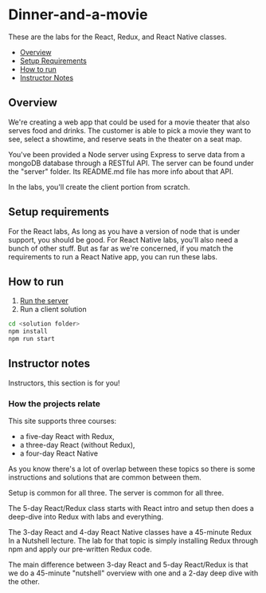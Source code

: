 # Dinner-and-a-movie

These are the labs for the React, Redux, and React Native classes. 

* [Overview](#Overview)
* [Setup Requirements](#Setup-Requirements)
* [How to run](#how-to-run)
* [Instructor Notes](#instructor-notes)

## Overview
We're creating a web app that could be used for a movie theater that also serves food and drinks. The customer is able to pick a movie they want to see, select a showtime, and reserve seats in the theater on a seat map.

You've been provided a Node server using Express to serve data from a mongoDB database through a RESTful API. The server can be found under the "server" folder. Its README.md file has more info about that API.

In the labs, you'll create the client portion from scratch.

## Setup requirements
For the React labs, As long as you have a version of node that is under support, you should be good. For React Native labs, you'll also need a bunch of other stuff. But as far as we're concerned, if you match the requirements to run a React Native app, you can run these labs.

## How to run
1. [Run the server](server)
2. Run a client solution
```bash
cd <solution folder>
npm install
npm run start
```

## Instructor notes
Instructors, this section is for you! 

### How the projects relate
This site supports three courses:
* a five-day React with Redux, 
* a three-day React (without Redux),
* a four-day React Native

As you know there's a lot of overlap between these topics so there is some instructions and solutions that are common between them.

Setup is common for all three. The server is common for all three.

The 5-day React/Redux class starts with React intro and setup then does a deep-dive into Redux with labs and everything.

The 3-day React and 4-day React Native classes have a 45-minute Redux In a Nutshell lecture. The lab for that topic is simply installing Redux through npm and apply our pre-written Redux code.

The main difference between 3-day React and 5-day React/Redux is that we do a 45-minute "nutshell" overview with one and a 2-day deep dive with the other.
